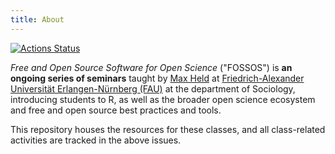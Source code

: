 ```yaml
---
title: About
---
```


<!-- badges: start -->
[![Actions Status](https://wdp9fww0r9.execute-api.us-west-2.amazonaws.com/production/badge/soztag/fossos)](https://github.com/soztag/fossos/actions)
<!-- badges: end -->

*Free and Open Source Software for Open Science* ("FOSSOS") is **an ongoing series of seminars** taught by [Max Held](http://www.maxheld.de) at [Friedrich-Alexander Universität Erlangen-Nürnberg (FAU)](https://www.fau.de) at the department of Sociology, introducing students to R, as well as the broader open science ecosystem and free and open source best practices and tools.

This repository houses the resources for these classes, and all class-related activities are tracked in the above issues.

